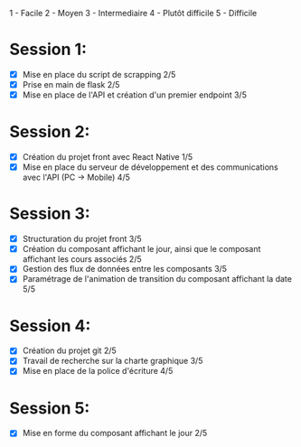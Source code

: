 1 - Facile
2 - Moyen
3 - Intermediaire
4 - Plutôt difficile
5 - Difficile

# Session 1:

- [x] Mise en place du script de scrapping 2/5
- [x] Prise en main de flask 2/5
- [x] Mise en place de l'API et création d'un premier endpoint 3/5

# Session 2:

- [x] Création du projet front avec React Native 1/5
- [x] Mise en place du serveur de développement et des communications avec l'API (PC -> Mobile) 4/5

# Session 3:

- [x] Structuration du projet front 3/5
- [x] Création du composant affichant le jour, ainsi que le composant affichant les cours associés 2/5
- [x] Gestion des flux de données entre les composants 3/5
- [x] Paramétrage de l'animation de transition du composant affichant la date 5/5

# Session 4:

- [x] Création du projet git 2/5
- [x] Travail de recherche sur la charte graphique 3/5
- [x] Mise en place de la police d'écriture 4/5

# Session 5:

- [x] Mise en forme du composant affichant le jour 2/5
